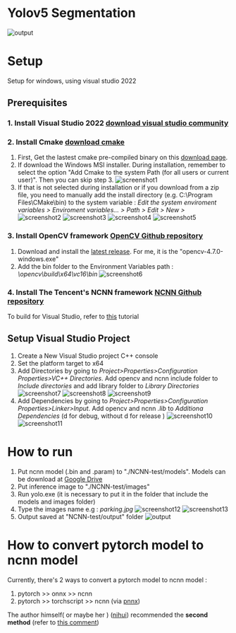 # Yolov5 Segmentation
![output](./NCNN-test/output/horses.jpg)
# Setup
Setup for windows, using visual studio 2022
## Prerequisites
### 1. Install Visual Studio 2022 [download visual studio community](https://visualstudio.microsoft.com/vs/community/)

### 2. Install Cmake [download cmake](https://cmake.org/download/)
1. First, Get the lastest cmake pre-compiled binary on this [download page](https://cmake.org/download/).
2. If download the Windows MSI installer. During installation, remember to select the option "Add Cmake to the system Path (for all users or current user)". Then you can skip step 3.
![screenshot1](./tutorial/Screenshot1.png)
3. If that is not selected during installation or if you download from a zip file, you need to manually add the install directory (e.g. C:\Program Files\CMake\bin) to the system variable : *Edit the system enviroment variables > Enviroment variables... > Path > Edit > New >*
![screenshot2](./tutorial/Screenshot2.png)
![screenshot3](./tutorial/Screenshot3.png)
![screenshot4](./tutorial/Screenshot4.png)
![screenshot5](./tutorial/Screenshot5.png)

### 3. Install OpenCV framework [OpenCV Github repository](https://github.com/opencv/opencv)
1. Download and install the [latest release](https://github.com/opencv/opencv/releases/). For me, it is the "opencv-4.7.0-windows.exe"
2. Add the bin folder to the Environment Variables path : *\opencv\build\x64\vc16\bin*
![screenshot6](./tutorial/Screenshot6.png)

### 4. Install The Tencent's NCNN framework [NCNN Github repository](https://github.com/Tencent/ncnn)
To build for Visual Studio, refer to [this](https://github.com/Tencent/ncnn/wiki/build-for-VisualStudio.en#compile-and-install-ncnn-library-and-model-conversion-tool) tutorial

## Setup Visual Studio Project
1. Create a New Visual Studio project C++ console
2. Set the platform target to x64
3. Add Directories by going to *Project>Properties>Configuration Properties>VC++ Directories*. Add opencv and ncnn include folder to *Include directories* and add library folder to *Library Directories*
![screenshot7](./tutorial/Screenshot7.png)
![screenshot8](./tutorial/Screenshot8.png)
![screenshot9](./tutorial/Screenshot9.png)
4. Add Dependencies by going to *Project>Properties>Configuration Properties>Linker>Input*. Add opencv and ncnn *.lib* to *Additiona Dependencies* (d for debug, without d for release )
![screenshot10](./tutorial/Screenshot10.png) ![screenshot11](./tutorial/Screenshot11.png)

# How to run
1. Put ncnn model (.bin and .param) to "./NCNN-test/models". Models can be download at [Google Drive](https://drive.google.com/drive/folders/1KtMrWS-zh73aBp44aSUf3gM6vX587VBG)
2. Put inference image to "./NCNN-test/images"
3. Run yolo.exe (it is necessary to put it in the folder that include the models and images folder)
4. Type the images name e.g : *parking.jpg*
![screenshot12](./tutorial/Screenshot12.png) ![screenshot13](./tutorial/Screenshot13.png)
5. Output saved at "NCNN-test/output" folder
![output](./NCNN-test/output/parking.jpg)

# How to convert pytorch model to ncnn model 
Currently, there's 2 ways to convert a pytorch model to ncnn model : 
1. pytorch >> onnx >> ncnn 
2. pytorch >> torchscript >> ncnn (via [pnnx](https://github.com/pnnx/pnnx))

The author himself( or maybe her ) ([nihui](https://github.com/nihui)) recommended the **second method** (refer to [this comment](https://github.com/Tencent/ncnn/issues/4488#issuecomment-1434299765))